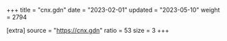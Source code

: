 +++
title = "cnx.gdn"
date = "2023-02-01"
updated = "2023-05-10"
weight = 2794

[extra]
source = "https://cnx.gdn"
ratio = 53
size = 3
+++
